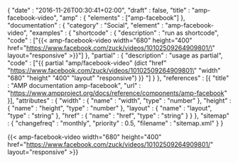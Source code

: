 {
    "date" : "2016-11-26T00:30:41+02:00",
    "draft" : false,
    "title" : "amp-facebook-video",
    "amp" : {
        "elements" : ["amp-facebook"]
    },
    "documentation" : {
        "category" : "Social",
        "element" : "amp-facebook-video",
        "examples" : {
            "shortcode" : {
              "description" : "run as shortcode",
              "code" : ["{{< amp-facebook-video width=\"680\" height=\"400\" href=\"https://www.facebook.com/zuck/videos/10102509264909801/\" layout=\"responsive\" >}}"]
            },
              "partial" : {
                "description" : "usage as partial",
                "code" : ["{{ partial \"amp/facebook-video\" (dict \"href\" \"https://www.facebook.com/zuck/videos/10102509264909801\" \"width\" \"680\" \"height\" \"400\" \"layout\" \"responsive\") }} "]
              }
        },
        "references" : [{
            "title" : "AMP documentation amp-facebook",
            "url" : "https://www.ampproject.org/docs/reference/components/amp-facebook"
        }],
        "attributes" : {
            "width" : {
               "name" : "width",
               "type" : "number"
            },
            "height" : {
               "name" : "height",
               "type" : "number"
            },
            "layout" : {
               "name" : "layout",
               "type" : "string"
            },
            "href" : {
                "name" : "href",
                "type" : "string"
            }
        }
    },
    "sitemap" : {
      "changefreq" : "monthly",
      "priority" : 0.5,
      "filename" : "sitemap.xml"
    }
}

{{< amp-facebook-video width="680" height="400" href="https://www.facebook.com/zuck/videos/10102509264909801/" layout="responsive" >}}